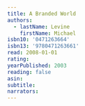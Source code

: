 ```yaml
---
title: A Branded World
authors:
  - lastName: Levine
    firstName: Michael
isbn10: '0471263664'
isbn13: '9780471263661'
read: 2008-01-01
rating:
yearPublished: 2003
reading: false
asin:
subtitle:
narrators:
---
```

